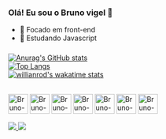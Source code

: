 ### Olá! Eu sou o Bruno vigel 👋

- 🔭 Focado em front-end
- 🌱 Estudando Javascript

###

[![Anurag's GitHub stats](https://github-readme-stats.vercel.app/api?username=BrunoVigel&show_icons=true&theme=midnight-purple)](https://github.com/anuraghazra/github-readme-stats)
<br>
[![Top Langs](https://github-readme-stats.vercel.app/api/top-langs/?username=BrunoVigel&layout=compact&theme=midnight-purple)](https://github.com/anuraghazra/github-readme-stats)
<br>
[![willianrod's wakatime stats](https://github-readme-stats.vercel.app/api/wakatime?username=BrunoVigel)](https://github.com/anuraghazra/github-readme-stats)



<div style="display: inline block"><br>
  <img align="center" alt="Bruno-HTML" height="40" width="40" src="https://cdn.jsdelivr.net/gh/devicons/devicon/icons/html5/html5-original.svg">
  <img align="center" alt="Bruno-CSS" height="40" width="40" src="https://cdn.jsdelivr.net/gh/devicons/devicon/icons/css3/css3-original.svg">
  <img align="center" alt="Bruno-Javascript" height="40" width="40" src="https://cdn.jsdelivr.net/gh/devicons/devicon/icons/javascript/javascript-original.svg">
  <img align="center" alt="Bruno-SASS" height="40" width="40" src="https://cdn.jsdelivr.net/gh/devicons/devicon/icons/sass/sass-original.svg">
  <img align="center" alt="Bruno-node" height="40" width="40" src="https://cdn.jsdelivr.net/gh/devicons/devicon/icons/nodejs/nodejs-original.svg" />
  <img align="center" alt="Bruno-jquery" height="40" width="40" src="https://cdn.jsdelivr.net/gh/devicons/devicon/icons/jquery/jquery-original-wordmark.svg" />
  <img align="center" alt="Bruno-wordpress" height="40" width="40" src="https://cdn.jsdelivr.net/gh/devicons/devicon/icons/wordpress/wordpress-original.svg" 
  </div>
  
  <div style="display: inline block"><br>
  <a href="https://www.instagram.com/brunovigel/?hl=pt-br" target="_blank">
    <img src="https://img.shields.io/badge/Instagram-E4405F?style=for-the-badge&logo=instagram&logoColor=white"
  </a>
  <a href="https://www.linkedin.com/in/bruno-da-rosa-vigel-726a8a192/" target="_blank">
    <img src="https://img.shields.io/badge/LinkedIn-0077B5?style=for-the-badge&logo=linkedin&logoColor=white"
  </a>
  </div>

###
  
